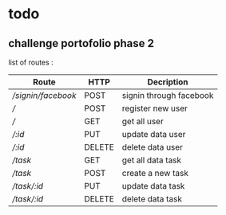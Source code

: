 # todo
## challenge portofolio phase 2

list of routes : 

Route | HTTP | Decription
------|------|-----------
_/signin/facebook_ | POST | signin through facebook
_/_ | POST | register new user
_/_ | GET | get all user
_/:id_ | PUT | update data user 
_/:id_ | DELETE | delete data user
_/task_ | GET | get all data task
_/task_ | POST | create a new task 
_/task/:id_ | PUT | update data task
_/task/:id_ | DELETE | delete data task 

